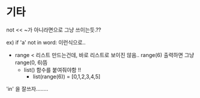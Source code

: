 # 기타

not << ~가 아니라면으로 그냥 쓰이는듯.??

ex) if 'a' not in word: 이런식으로..



- range < 리스트 만드는건데, 바로 리스트로 보이진 않음.. range(6) 출력하면 그냥 range(0, 6)뜸
  - list() 함수를 붙여줘야함 !!
    - list(range(6)) = [0,1,2,3,4,5]



'in' 을 잘쓰자........